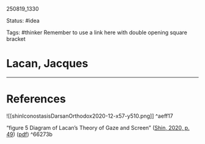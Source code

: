 
250819_1330

Status: #idea

Tags: #thinker
Remember to use a link here with double opening square bracket
# Lacan, Jacques


---
# References

![[shinIconostasisDarsanOrthodox2020-12-x57-y510.png]] ^aeff17

“figure 5 Diagram of Lacan’s Theory of Gaze and Screen” ([Shin, 2020, p. 49](zotero://select/library/items/6RW5WGJL)) ([pdf](zotero://open-pdf/library/items/9SVEXQV3?page=12&annotation=X5RJ3W6D)) ^66273b